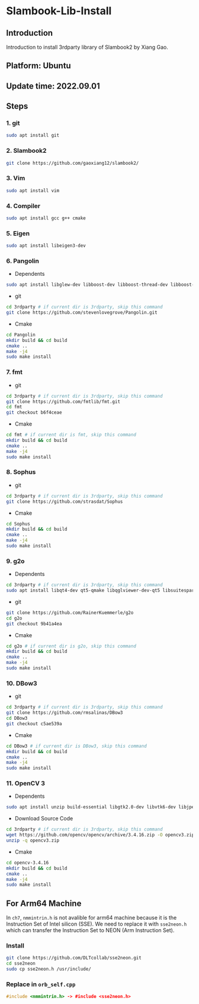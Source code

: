 # Slambook-Lib-Install
## Introduction

Introduction to install 3rdparty library of Slambook2 by Xiang Gao.

## Platform: Ubuntu

## Update time: 2022.09.01

## Steps

### 1. git

```bash
sudo apt install git
```

### 2. Slambook2

```bash
git clone https://github.com/gaoxiang12/slambook2/
```

### 3. Vim

```bash
sudo apt install vim
```

### 4. Compiler

```bash
sudo apt install gcc g++ cmake
```

### 5. Eigen

```bash
sudo apt install libeigen3-dev
```

### 6. Pangolin

- Dependents

```bash
sudo apt install libglew-dev libboost-dev libboost-thread-dev libboost-fileystem-dev
```

- git

```bash
cd 3rdparty # if current dir is 3rdparty, skip this command
git clone https://github.com/stevenlovegrove/Pangolin.git
```

- Cmake

```bash
cd Pangolin
mkdir build && cd build
cmake ..
make -j4
sudo make install
```

### 7. fmt

- git

```bash
cd 3rdparty # if current dir is 3rdparty, skip this command
git clone https://github.com/fmtlib/fmt.git
cd fmt
git checkout b6f4ceae
```

- Cmake

```bash
cd fmt # if current dir is fmt, skip this command
mkdir build && cd build
cmake ..
make -j4
sudo make install
```

### 8. Sophus

- git

```bash
cd 3rdparty # if current dir is 3rdparty, skip this command
git clone https://github.com/strasdat/Sophus
```

- Cmake

```bash
cd Sophus
mkdir build && cd build
cmake ..
make -j4
sudo make install
```

### 9. g2o

- Dependents

```bash
cd 3rdparty # if current dir is 3rdparty, skip this command
sudo apt install libqt4-dev qt5-qmake libqglviewer-dev-qt5 libsuitesparse-dev libcxsparse3 libcholmod3
```

- git

```bash
git clone https://github.com/RainerKuemmerle/g2o
cd g2o
git checkout 9b41a4ea
```

- Cmake

```bash
cd g2o # if current dir is g2o, skip this command
mkdir build && cd build
cmake ..
make -j4
sudo make install
```

### 10. DBow3

- git

```bash
cd 3rdparty # if current dir is 3rdparty, skip this command
git clone https://github.com/rmsalinas/DBow3
cd DBow3
git checkout c5ae539a
```

- Cmake

```bash
cd DBow3 # if current dir is DBow3, skip this command
mkdir build && cd build
cmake ..
make -j4
sudo make install
```

### 11. OpenCV 3

- Dependents

```bash
sudo apt install unzip build-essential libgtk2.0-dev libvtk6-dev libjpeg-dev libtiff5-dev libjasper-dev libopenexr-dev libtbb-dev
```

- Download Source Code

```bash
cd 3rdparty # if current dir is 3rdparty, skip this command
wget https://github.com/opencv/opencv/archive/3.4.16.zip -O opencv3.zip
unzip -q opencv3.zip
```

- Cmake

```bash
cd opencv-3.4.16
mkdir build && cd build
cmake ..
make -j4
sudo make install
```

## For Arm64 Machine

In `ch7`, `nmmintrin.h` is not avalible for arm64 machine because it is the Instruction Set of Intel silicon (SSE). We need to replace it with `sse2neon.h` which can transfer the Instruction Set to NEON (Arm Instruction Set).

### Install

```bash
git clone https://github.com/DLTcollab/sse2neon.git
cd sse2neon
sudo cp sse2neon.h /usr/include/
```

### Replace in `orb_self.cpp`

```c++
#include <nmmintrin.h> -> #include <sse2neon.h>
```

